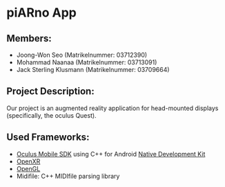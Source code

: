 # piARno App

## Members:
- Joong-Won Seo (Matrikelnummer: 03712390)
- Mohammad Naanaa (Matrikelnummer: 03713091)
- Jack Sterling Klusmann (Matrikelnummer: 03709664)

## Project Description:
Our project is an augmented reality application for head-mounted displays (specifically, the oculus Quest). 

## Used Frameworks:
- [Oculus Mobile SDK](https://developer.oculus.com/downloads/package/oculus-mobile-sdk/) using C++ for Android [Native Development Kit](https://developer.android.com/ndk)
- [OpenXR](https://www.khronos.org/openxr/)
- [OpenGL](https://www.opengl.org)
- Midifile: C++ MIDIfile parsing library